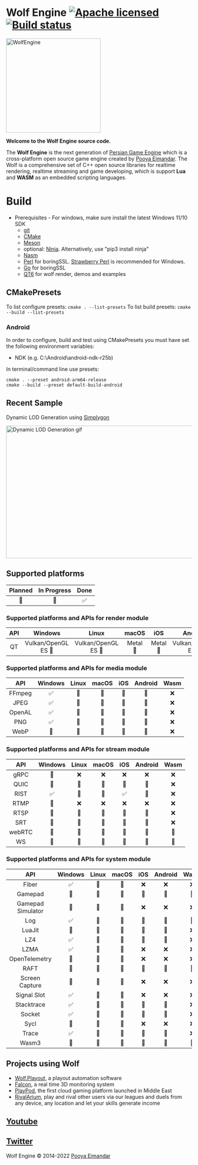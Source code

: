 # Wolf Engine [![Apache licensed](https://img.shields.io/badge/license-Apache-blue)](https://github.com/WolfEngine/Wolf.Engine/blob/main/LICENSE.md) [![Build status](https://ci.appveyor.com/api/projects/status/nrk0kn83tp1n47h3/branch/master?svg=true)](https://ci.appveyor.com/project/PooyaEimandar/wolf-engine/branch/master)

<img src="https://raw.githubusercontent.com/WolfEngine/WolfEngine/main/Logo.png" width="256" height="256" alt="WolfEngine"/>
<p><b>Welcome to the Wolf Engine source code.</b></p> 
<p>The&nbsp;<b>Wolf Engine</b>&nbsp;is the next
generation of&nbsp;<a href="https://github.com/PooyaEimandar/PersianEngine">Persian Game Engine</a>&nbsp;which is a
cross-platform open source game engine created by&nbsp;<a href="https://pooyaeimandar.github.io/">Pooya Eimandar</a>.
The Wolf is a comprehensive set of C++ open source libraries for realtime rendering, realtime streaming and game developing, which is support <b>Lua</b> and <b>WASM</b> as an embedded scripting languages.</p>

# Build
- Prerequisites 
      - For windows, make sure install the latest Windows 11/10 SDK
	- [git](https://git-scm.com/downloads)
	- [CMake](https://cmake.org/download/)
	- [Meson](https://github.com/mesonbuild/meson/releases)
	- optional: [Ninja](https://ninja-build.org/). Alternatively, use "pip3 install ninja"
	- [Nasm](https://nasm.us/)
	- [Perl](https://www.perl.org/get.html) for boringSSL. [Strawberry Perl](https://strawberryperl.com/) is recommended for Windows.
	- [Go](https://go.dev/dl/) for boringSSL
	- [QT6](https://www.qt.io/download) for wolf render, demos and examples
	
## CMakePresets
	
To list configure presets: `cmake . --list-presets`
To list build presets: `cmake --build --list-presets`

### Android
In order to configure, build and test using CMakePresets you must have set the following environment variables:
 - NDK (e.g. C:\Android\android-ndk-r25b)
 
In terminal/command line use presets:
```
cmake . --preset android-arm64-release
cmake --build --preset default-build-android
```

## Recent Sample
<p>Dynamic LOD Generation using <a href="https://www.simplygon.com/" target="_blank">Simplygon</a></p>
<img src="https://raw.githubusercontent.com/WolfEngine/WolfEngine/wolf-2/samples/03_advances/07_lod/doc/view.gif" width="640" height="360" alt="Dynamic LOD Generation gif"/>

## Supported platforms

| Planned | In Progress | Done |
|:-----------:|:-----------:|:-----------:|
| :memo:  | :construction: | :white_check_mark: | 

### Supported platforms and APIs for render module

| API | Windows | Linux | macOS | iOS | Android | Wasm |
|:-----------:|:-----------:|:--------------------------:|:--------------:|:-------------:|:--------------:|:-------------:|
|  QT | Vulkan/OpenGL ES :construction: | Vulkan/OpenGL ES :memo: | Metal :memo: | Metal :memo: | Vulkan/OpenGL ES :memo: | WebGL:memo: |

### Supported platforms and APIs for media module

| API | Windows | Linux | macOS | iOS | Android | Wasm |
|:-----------:|:-----------:|:--------------------------:|:--------------:|:-------------:|:--------------:|:-------------:|
| FFmpeg | :white_check_mark: | :memo: | :memo: | :memo: | :memo: | :x: |
| JPEG | :white_check_mark: | :memo: | :memo: | :memo: | :memo: | :x: |
| OpenAL | :white_check_mark: | :memo: | :memo: | :memo: | :memo: | :x: |
| PNG | :white_check_mark: | :memo: | :memo: | :memo: | :memo: | :x: |
| WebP | :memo: | :memo: | :memo: | :memo: | :memo: | :x: |

### Supported platforms and APIs for stream module

| API | Windows | Linux | macOS | iOS | Android | Wasm |
|:-----------:|:-----------:|:--------------------------:|:--------------:|:-------------:|:--------------:|:-------------:|
| gRPC | :memo: | :x: | :x: | :x: | :x: | :x: |
| QUIC | :memo: | :memo: | :memo: | :memo: | :memo: | :x: |
| RIST | :white_check_mark: | :memo: | :memo: | :white_check_mark: | :memo: | :x: |
| RTMP | :memo: | :x: | :x: | :x: | :x: | :x: |
| RTSP | :memo: | :memo: | :memo: | :memo: | :memo: | :x: |
| SRT | :memo: | :memo: | :memo: | :memo: | :memo: | :x: |
| webRTC | :memo: | :memo: | :memo: | :memo: | :memo: | :memo: |
| WS | :construction: | :memo: | :memo: | :memo: | :memo: | :memo: |


### Supported platforms and APIs for system module

| API | Windows | Linux | macOS | iOS | Android | Wasm |
|:-----------:|:-----------:|:--------------------------:|:--------------:|:-------------:|:--------------:|:-------------:|
| Fiber | :white_check_mark: | :memo: | :memo: | :x: | :x: | :x: |
| Gamepad | :construction: | :memo: | :memo: | :memo: | :memo: | :memo: |
| Gamepad Simulator | :construction: | :memo: | :memo: | :x: | :x: | :x: |
| Log  | :white_check_mark: | :construction: | :construction: | :construction: | :construction: | :construction: | 
| LuaJit  | :memo: | :memo: | :memo: | :memo: | :memo: | :x: |
| LZ4  | :white_check_mark: | :memo: | :memo: | :memo: | :memo: | :x: |
| LZMA  | :white_check_mark: | :memo: | :memo: | :x: | :x: | :x: |
| OpenTelemetry  | :memo: | :memo: | :memo: | :x: | :x: | :x: |
| RAFT  | :memo: | :memo: | :memo: | :memo: | :memo: | :memo: |
| Screen Capture  | :memo: | :construction: | :construction: | :x: | :x: | :x: |
| Signal Slot  | :white_check_mark: | :construction: | :construction: | :x: | :x: | :x: |
| Stacktrace  | :white_check_mark: | :construction: | :construction: | :construction: | :construction: | :x: |
| Socket | :white_check_mark: | :memo: | :memo: | :memo: | :memo: | :x: |
| Sycl  | :memo: | :memo: | :memo: | :x: | :x: | :x: |
| Trace | :white_check_mark: | :memo: | :memo: | :memo: | :memo: | :x: |
| Wasm3  | :memo: | :memo: | :memo: | :memo: | :memo: | :memo: |

## Projects using Wolf</h2>
* [Wolf.Playout](https://www.youtube.com/watch?v=EZSdEjBvuGY), a playout automation software
* [Falcon](https://youtu.be/ygpz35ddZ_4), a real time 3D monitoring system
* [PlayPod](https://playpod.ir), the first cloud gaming platform launched in Middle East
* [RivalArium](https://rivalarium.com), play and rival other users via our leagues and duels from any device, any location and let your skills generate income

## [Youtube](https://www.youtube.com/c/WolfEngine)
## [Twitter](https://www.twitter.com/Wolf_Engine)

Wolf Engine © 2014-2022 [Pooya Eimandar](https://www.linkedin.com/in/pooyaeimandar/)
